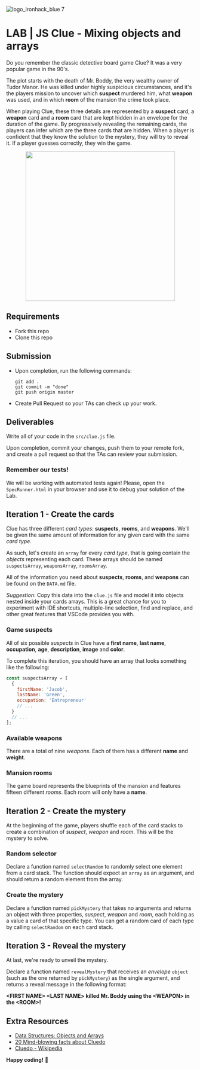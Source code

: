 ![logo_ironhack_blue 7](https://user-images.githubusercontent.com/23629340/40541063-a07a0a8a-601a-11e8-91b5-2f13e4e6b441.png)


# LAB | JS Clue - Mixing objects and arrays

Do you remember the classic detective board game Clue? It was a very popular game in the 90's.

The plot starts with the death of Mr. Boddy, the very wealthy owner of Tudor Manor. He was killed under highly suspicious circumstances, and it's the players mission to uncover which __suspect__ murdered him, what __weapon__ was used, and in which __room__ of the mansion the crime took place.

When playing Clue, these three details are represented by a __suspect__ card, a __weapon__ card and a __room__ card that are kept hidden in an envelope for the duration of the game. By progressively revealing the remaining cards, the players can infer which are the three cards that are hidden. When a player is confident that they know the solution to the mystery, they will try to reveal it. If a player guesses correctly, they win the game.

<p align="center"><img width="400" src="https://i.imgur.com/AZWieq9.jpg=300"/></p>

## Requirements

- Fork this repo
- Clone this repo

## Submission

- Upon completion, run the following commands:

  ```
  git add .
  git commit -m "done"
  git push origin master
  ```

- Create Pull Request so your TAs can check up your work.

## Deliverables

Write all of your code in the `src/clue.js` file.

Upon completion, commit your changes, push them to your remote fork, and create a pull request so that the TAs can review your submission.

### Remember our tests!

We will be working with automated tests again! Please, open the `SpecRunner.html` in your browser and use it to debug your solution of the Lab.

## Iteration 1 - Create the cards

Clue has three different _card types_: __suspects__, __rooms__, and __weapons__. We'll be given the same amount of information for any given card with the same _card type_.

As such, let's create an `array` for every _card type_, that is going contain the _objects_ representing each card. These arrays should be named `suspectsArray`, `weaponsArray`, `roomsArray`.

All of the information you need about __suspects__, __rooms__, and __weapons__ can be found on the `DATA.md` file.

_Suggestion_: Copy this data into the `clue.js` file and model it into objects nested inside your cards arrays. This is a great chance for you to experiment with IDE shortcuts, multiple-line selection, find and replace, and other great features that VSCode provides you with.

### Game suspects

All of six possible _suspects_ in Clue have a __first name__, __last name__, __occupation__, __age__, __description__, __image__ and __color__.

To complete this iteration, you should have an array that looks something like the following:

```javascript
const suspectsArray = [
  {
    firstName: 'Jacob',
    lastName: 'Green',
    occupation: 'Entrepreneur'
    // ...
  }
  // ...
];
```

### Available weapons

There are a total of nine _weapons_. Each of them has a different __name__ and __weight__.

### Mansion rooms

The game board represents the blueprints of the mansion and features fifteen different _rooms_. Each room will only have a __name__.

## Iteration 2 - Create the mystery

At the beginning of the game, players shuffle each of the card stacks to create a combination of _suspect_, _weapon_ and _room_. This will be the mystery to solve.

### Random selector

Declare a function named `selectRandom` to randomly select one element from a card stack. The function should expect an `array` as an argument, and should return a random element from the array.

### Create the mystery

Declare a function named `pickMystery` that takes no arguments and returns an object with three properties, _suspect_, _weapon_ and _room_, each holding as a value a card of that specific type. You can get a random card of each type by calling `selectRandom` on each card stack.

## Iteration 3 - Reveal the mystery

At last, we're ready to unveil the mystery.

<!--
Invoke `pickMystery` and store the returned value into a variable named `mysteryEnvelope`.
-->

Declare a function named `revealMystery` that receives an _envelope_ `object` (such as the one returned by `pickMystery`) as the single argument, and returns a reveal message in the following format:

__\<FIRST NAME\> \<LAST NAME\> killed Mr. Boddy using the \<WEAPON\> in the \<ROOM\>!__

## Extra Resources

- [Data Structures: Objects and Arrays](http://eloquentjavascript.net/04_data.html)
- [20 Mind-blowing facts about Cluedo](http://whatculture.com/offbeat/20-mind-blowing-facts-you-didnt-know-about-cluedo)
- [Cluedo - Wikipedia](https://en.wikipedia.org/wiki/Cluedo)

__Happy coding!__ 💙
